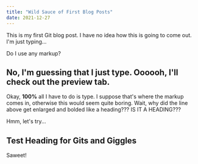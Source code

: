 ```yaml
---
title: "Wild Sauce of First Blog Posts"
date: 2021-12-27
---
```

This is my first Git blog post. I have no idea how this is going to come out. I'm just typing...

Do I use any markup?

No, I'm guessing that I just type. Oooooh, I'll check out the preview tab.
---
Okay, **100%** all I have to do is type. I suppose that's where the markup comes in, otherwise this would seem quite boring.
Wait, why did the line above get enlarged and bolded like a heading??? IS IT A HEADING???

Hmm, let's try...

Test Heading for Gits and Giggles
---
Saweet!
